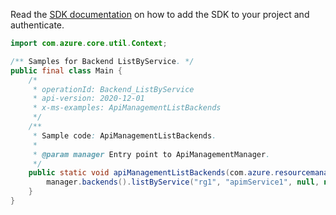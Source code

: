 Read the [SDK documentation](https://github.com/Azure/azure-sdk-for-java/blob/azure-resourcemanager-apimanagement_1.0.0-beta.2/sdk/apimanagement/azure-resourcemanager-apimanagement/README.md) on how to add the SDK to your project and authenticate.

```java
import com.azure.core.util.Context;

/** Samples for Backend ListByService. */
public final class Main {
    /*
     * operationId: Backend_ListByService
     * api-version: 2020-12-01
     * x-ms-examples: ApiManagementListBackends
     */
    /**
     * Sample code: ApiManagementListBackends.
     *
     * @param manager Entry point to ApiManagementManager.
     */
    public static void apiManagementListBackends(com.azure.resourcemanager.apimanagement.ApiManagementManager manager) {
        manager.backends().listByService("rg1", "apimService1", null, null, null, Context.NONE);
    }
}
```
